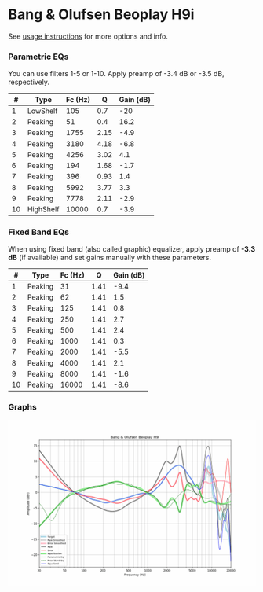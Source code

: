 # Bang & Olufsen Beoplay H9i
See [usage instructions](https://github.com/jaakkopasanen/AutoEq#usage) for more options and info.

### Parametric EQs
You can use filters 1-5 or 1-10. Apply preamp of -3.4 dB or -3.5 dB, respectively.

|   # | Type      |   Fc (Hz) |    Q |   Gain (dB) |
|-----|-----------|-----------|------|-------------|
|   1 | LowShelf  |       105 | 0.7  |       -20   |
|   2 | Peaking   |        51 | 0.4  |        16.2 |
|   3 | Peaking   |      1755 | 2.15 |        -4.9 |
|   4 | Peaking   |      3180 | 4.18 |        -6.8 |
|   5 | Peaking   |      4256 | 3.02 |         4.1 |
|   6 | Peaking   |       194 | 1.68 |        -1.7 |
|   7 | Peaking   |       396 | 0.93 |         1.4 |
|   8 | Peaking   |      5992 | 3.77 |         3.3 |
|   9 | Peaking   |      7778 | 2.11 |        -2.9 |
|  10 | HighShelf |     10000 | 0.7  |        -3.9 |

### Fixed Band EQs
When using fixed band (also called graphic) equalizer, apply preamp of **-3.3 dB** (if available) and set gains manually with these parameters.

|   # | Type    |   Fc (Hz) |    Q |   Gain (dB) |
|-----|---------|-----------|------|-------------|
|   1 | Peaking |        31 | 1.41 |        -9.4 |
|   2 | Peaking |        62 | 1.41 |         1.5 |
|   3 | Peaking |       125 | 1.41 |         0.8 |
|   4 | Peaking |       250 | 1.41 |         2.7 |
|   5 | Peaking |       500 | 1.41 |         2.4 |
|   6 | Peaking |      1000 | 1.41 |         0.3 |
|   7 | Peaking |      2000 | 1.41 |        -5.5 |
|   8 | Peaking |      4000 | 1.41 |         2.1 |
|   9 | Peaking |      8000 | 1.41 |        -1.6 |
|  10 | Peaking |     16000 | 1.41 |        -8.6 |

### Graphs
![](./Bang%20&%20Olufsen%20Beoplay%20H9i.png)
